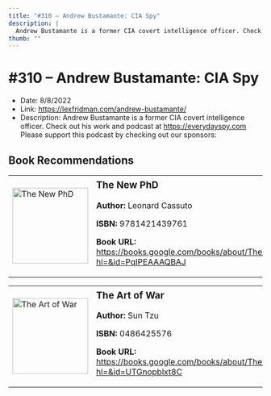 ```yaml
---
title: "#310 – Andrew Bustamante: CIA Spy"
description: |
  Andrew Bustamante is a former CIA covert intelligence officer. Check out his work and podcast at https://everydayspy.com Please support this podcast by checking out our sponsors:"
thumb: ""
---
```


# #310 – Andrew Bustamante: CIA Spy

  - Date: 8/8/2022
  - Link: https://lexfridman.com/andrew-bustamante/
  - Description: Andrew Bustamante is a former CIA covert intelligence officer. Check out his work and podcast at https://everydayspy.com Please support this podcast by checking out our sponsors:

## Book Recommendations

<table style="border: none;"><tr style="border: none;"><td style="border: none;"><img src="https://books.google.com/books/content?id=PqIPEAAAQBAJ&printsec=frontcover&img=1&zoom=1&edge=curl&source=gbs_api" alt="The New PhD" width="150" style="vertical-align: top;"></td><td style="border: none; vertical-align: top;"><h3 style='margin-top: 5'>The New PhD</h3><p><strong>Author:</strong> Leonard Cassuto</p><p><strong>ISBN:</strong> 9781421439761</p><p><strong>Book URL:</strong> <a href="https://books.google.com/books/about/The_New_PhD.html?hl=&id=PqIPEAAAQBAJ">https://books.google.com/books/about/The_New_PhD.html?hl=&id=PqIPEAAAQBAJ</a></p></td></tr></table>
<table style="border: none;"><tr style="border: none;"><td style="border: none;"><img src="https://books.google.com/books/content?id=UTGnopblxt8C&printsec=frontcover&img=1&zoom=1&edge=curl&source=gbs_api" alt="The Art of War" width="150" style="vertical-align: top;"></td><td style="border: none; vertical-align: top;"><h3 style='margin-top: 5'>The Art of War</h3><p><strong>Author:</strong> Sun Tzu</p><p><strong>ISBN:</strong> 0486425576</p><p><strong>Book URL:</strong> <a href="https://books.google.com/books/about/The_Art_of_War.html?hl=&id=UTGnopblxt8C">https://books.google.com/books/about/The_Art_of_War.html?hl=&id=UTGnopblxt8C</a></p></td></tr></table>
